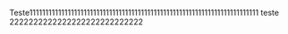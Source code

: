 Teste111111111111111111111111111111111111111111111111111111111111111111111111
teste 2222222222222222222222222222